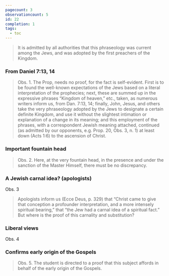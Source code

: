 ```yaml
---
pagecount: 3
observationcount: 5
id: 22
completion: 1
tags:
  - toc
---
```

>It is admitted by all authorities that this phraseology was current among the Jews, and was adopted by the first preachers of the Kingdom.
### From Daniel 7:13, 14
>Obs. 1. The Prop, needs no proof, for the fact is self-evident. First is to be found the well-known expectations of the Jews based on a literal interpretation of the prophecies; next, these are summed up in the expressive phrases “Kingdom of heaven,” etc., taken, as numerous writers inform us, from Dan. 7:13, 14; finally, John, Jesus, and others take the very phraseology adopted by the Jews to designate a certain definite Kingdom, and use it without the slightest intimation or explanation of a change in its meaning; and this employment of the phrases, with a correspondent Jewish meaning attached, continued (as admitted by our opponents, e.g. Prop. 20, Obs. 3, n. 1) at least down (Acts 1:6) to the ascension of Christ.
### Important fountain head
>Obs. 2. Here, at the very fountain head, in the presence and under the sanction of the Master Himself, there must be no discrepancy.
### A Jewish carnal idea? (apologists)
Obs. 3
>Apologists inform us (Ecce Deus, p. 329) that “Christ came to give that conception a profounder interpretation, and a more intensely spiritual bearing,” that “the Jew had a carnal idea of a spiritual fact.” But where is the proof of this carnality and substitution?

### Liberal views
Obs. 4

### Confirms early origin of the Gospels
>Obs. 5. The student is directed to a proof that this subject affords in behalf of the early origin of the Gospels.
